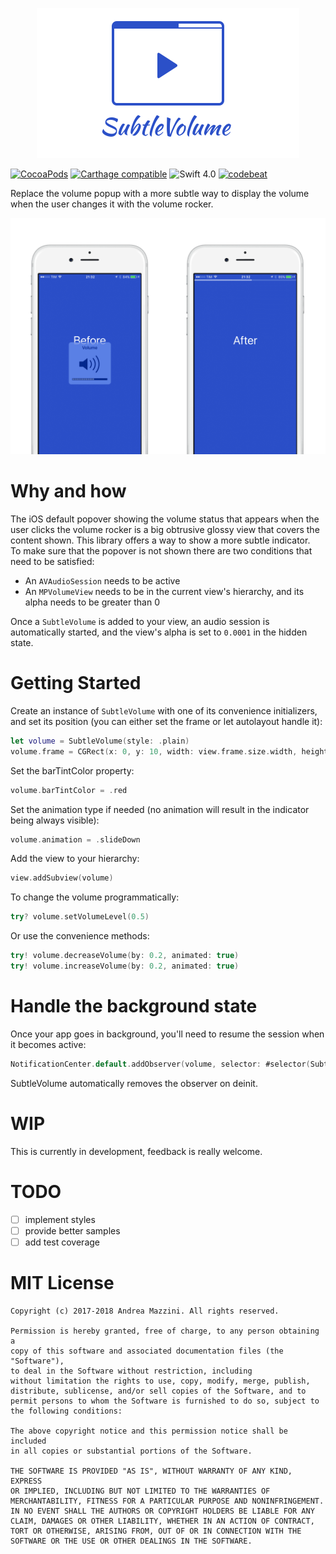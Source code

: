 <p align="center">
  <img width="420" src="assets/logo.png"/>
</p>

[![CocoaPods](https://cocoapod-badges.herokuapp.com/v/SubtleVolume/badge.svg)](http://cocoapods.org/?q=subtlevolume)
[![Carthage compatible](https://img.shields.io/badge/Carthage-compatible-4BC51D.svg?style=flat)](https://github.com/Carthage/Carthage)
![Swift 4.0](https://img.shields.io/badge/swift-3.0-orange.svg)
[![codebeat](https://codebeat.co/badges/4bc9d591-39a9-4f3f-a6cd-775c68568368)](https://codebeat.co/projects/github-com-andreamazz-subtlevolume)

Replace the volume popup with a more subtle way to display the volume when the user changes it with the volume rocker.

<p align="center">
  <img width="640" src="assets/screenshot.png"/>
</p>

# Why and how
The iOS default popover showing the volume status that appears when the user clicks the volume rocker is a big obtrusive glossy view that covers the content shown. This library offers a way to show a more subtle indicator.  
To make sure that the popover is not shown there are two conditions that need to be satisfied:  
- An `AVAudioSession` needs to be active
- An `MPVolumeView` needs to be in the current view's hierarchy, and its alpha needs to be greater than 0

Once a `SubtleVolume` is added to your view, an audio session is automatically started, and the view's alpha is set to `0.0001` in the hidden state.

# Getting Started
Create an instance of `SubtleVolume` with one of its convenience initializers, and set its position (you can either set the frame or let autolayout handle it):
```swift
let volume = SubtleVolume(style: .plain)
volume.frame = CGRect(x: 0, y: 10, width: view.frame.size.width, height: 4)
```

Set the barTintColor property:
```swift
volume.barTintColor = .red
```

Set the animation type if needed (no animation will result in the indicator being always visible):
```swift
volume.animation = .slideDown
```

Add the view to your hierarchy:
```swift
view.addSubview(volume)
```

To change the volume programmatically:
```swift
try? volume.setVolumeLevel(0.5)
```

Or use the convenience methods:
```swift
try! volume.decreaseVolume(by: 0.2, animated: true)
try! volume.increaseVolume(by: 0.2, animated: true)
```

# Handle the background state

Once your app goes in background, you'll need to resume the session when it becomes active:

```swift
NotificationCenter.default.addObserver(volume, selector: #selector(SubtleVolume.resume), name: NSNotification.Name.UIApplicationDidBecomeActive, object: nil)
```

SubtleVolume automatically removes the observer on deinit.

# WIP
This is currently in development, feedback is really welcome.

# TODO
- [ ] implement styles
- [ ] provide better samples
- [ ] add test coverage

# MIT License

	Copyright (c) 2017-2018 Andrea Mazzini. All rights reserved.

	Permission is hereby granted, free of charge, to any person obtaining a
	copy of this software and associated documentation files (the "Software"),
	to deal in the Software without restriction, including
	without limitation the rights to use, copy, modify, merge, publish,
	distribute, sublicense, and/or sell copies of the Software, and to
	permit persons to whom the Software is furnished to do so, subject to
	the following conditions:

	The above copyright notice and this permission notice shall be included
	in all copies or substantial portions of the Software.

	THE SOFTWARE IS PROVIDED "AS IS", WITHOUT WARRANTY OF ANY KIND, EXPRESS
	OR IMPLIED, INCLUDING BUT NOT LIMITED TO THE WARRANTIES OF
	MERCHANTABILITY, FITNESS FOR A PARTICULAR PURPOSE AND NONINFRINGEMENT.
	IN NO EVENT SHALL THE AUTHORS OR COPYRIGHT HOLDERS BE LIABLE FOR ANY
	CLAIM, DAMAGES OR OTHER LIABILITY, WHETHER IN AN ACTION OF CONTRACT,
	TORT OR OTHERWISE, ARISING FROM, OUT OF OR IN CONNECTION WITH THE
	SOFTWARE OR THE USE OR OTHER DEALINGS IN THE SOFTWARE.
